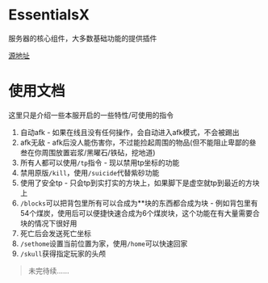 # EssentialsX
服务器的核心组件，大多数基础功能的提供插件

[源地址](https://essentialsx.net/)

# 使用文档
这里只是介绍一些本服开启的一些特性/可使用的指令

1. 自动afk - 如果在线且没有任何操作，会自动进入afk模式，不会被踢出
2. afk无敌 - afk后没人能伤害你，不过能捡起周围的物品(但不能阻止卑鄙的叄叁在你周围放置岩浆/黑曜石/铁砧，挖地道)
3. 所有人都可以使用`/tp`指令 - 现以禁用tp坐标的功能
4. 禁用原版`/kill`，使用`/suicide`代替紫砂功能
5. 使用了安全tp - 只会tp到实打实的方块上，如果脚下是虚空就tp到最近的方块上
6. `/blocks`可以把背包里所有可以合成为**块的东西都合成为块 - 例如背包里有54个煤炭，使用后可以便捷快速合成为6个煤炭块，这个功能在有大量需要合块的情况下很好用
7. 死亡后会发送死亡坐标
8. `/sethome`设置当前位置为家，使用`/home`可以快速回家
9. `/skull`获得指定玩家的头颅
> 未完待续……
